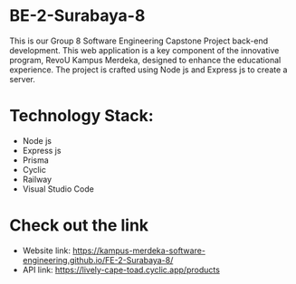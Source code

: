 # BE-2-Surabaya-8
This is our Group 8 Software Engineering Capstone Project back-end development. This web application is a key component of the innovative program, RevoU Kampus Merdeka, designed to enhance the educational experience. The project is crafted using Node js and Express js to create a server.

# Technology Stack:
* Node js
* Express js
* Prisma
* Cyclic
* Railway
* Visual Studio Code

# Check out the link
* Website link: https://kampus-merdeka-software-engineering.github.io/FE-2-Surabaya-8/
*  API link: https://lively-cape-toad.cyclic.app/products

